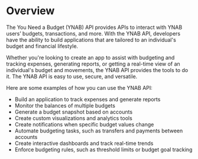 # Overview

The You Need a Budget (YNAB) API provides APIs to interact with YNAB users’ budgets, transactions, and more. With the YNAB API, developers have the ability to build applications that are tailored to an individual's budget and financial lifestyle.

Whether you're looking to create an app to assist with budgeting and tracking expenses, generating reports, or getting a real-time view of an individual's budget and movements, the YNAB API provides the tools to do it. The YNAB API is easy to use, secure, and versatile.

Here are some examples of how you can use the YNAB API:

- Build an application to track expenses and generate reports
- Monitor the balances of multiple budgets
- Generate a budget snapshot based on accounts
- Create custom visualizations and analytics tools
- Create notifications when specific budget values change
- Automate budgeting tasks, such as transfers and payments between accounts
- Create interactive dashboards and track real-time trends
- Enforce budgeting rules, such as threshold limits or budget goal tracking
